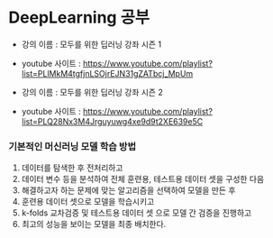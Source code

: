  # DeepLearning 공부

- 강의 이름 : 모두를 위한 딥러닝 강좌 시즌 1
- youtube 사이트 : https://www.youtube.com/playlist?list=PLlMkM4tgfjnLSOjrEJN31gZATbcj_MpUm

- 강의 이름 : 모두를 위한 딥러닝 강좌 시즌 2
- youtube 사이트 : https://www.youtube.com/playlist?list=PLQ28Nx3M4Jrguyuwg4xe9d9t2XE639e5C


### 기본적인 머신러닝 모델 학습 방법

1. 데이터를 탐색한 후 전처리하고
2. 데이터 변수 등을 분석하여 전체 훈련용, 테스트용 데이터 셋을 구성한 다음
3. 해결하고자 하는 문제에 맞는 알고리즘을 선택하여 모델을 만든 후
4. 훈련용 데이터 셋으로 모델을 학습시키고
5. k-folds 교차검증 및 테스트용 데이터 셋 으로 모델 간 검증을 진행하고
6. 최고의 성능을 보이는 모델을 최종 배치한다.
